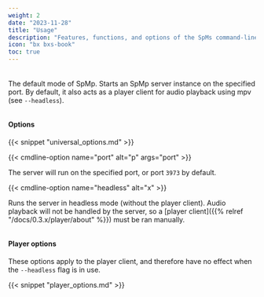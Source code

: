 ```yaml
---
weight: 2
date: "2023-11-28"
title: "Usage"
description: "Features, functions, and options of the SpMs command-line interface"
icon: "bx bxs-book"
toc: true
---
```


######

The default mode of SpMp. Starts an SpMp server instance on the specified port. By default, it also acts as a player client for audio playback using mpv (see `--headless`).

######

#### Options

{{< snippet "universal_options.md" >}}

{{< cmdline-option name="port" alt="p" args="port" >}}

The server will run on the specified port, or port `3973` by default.

{{< cmdline-option name="headless" alt="x" >}}

Runs the server in headless mode (without the player client). Audio playback will not be handled by the server, so a [player client]({{% relref "/docs/0.3.x/player/about" %}}) must be ran manually.

######

#### Player options

These options apply to the player client, and therefore have no effect when the `--headless` flag is in use.

{{< snippet "player_options.md" >}}
